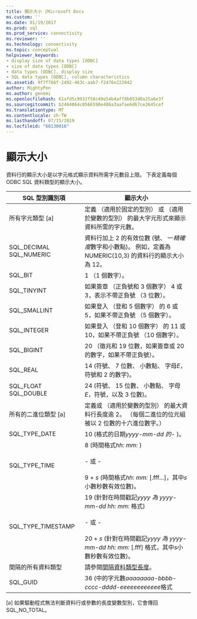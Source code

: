 ```yaml
---
title: 顯示大小 |Microsoft Docs
ms.custom: ''
ms.date: 01/19/2017
ms.prod: sql
ms.prod_service: connectivity
ms.reviewer: ''
ms.technology: connectivity
ms.topic: conceptual
helpviewer_keywords:
- display size of data types [ODBC]
- size of data types [ODBC]
- data types [ODBC], display size
- SQL data types [ODBC], column characteristics
ms.assetid: 9f7f766f-2492-463c-aab7-f2476e222042
author: MightyPen
ms.author: genemi
ms.openlocfilehash: 61afd5c9932f58c49e54b4aff8b053d0a25a6e3f
ms.sourcegitcommit: b2464064c0566590e486a3aafae6d67ce2645cef
ms.translationtype: MT
ms.contentlocale: zh-TW
ms.lasthandoff: 07/15/2019
ms.locfileid: "68130016"
---
```

# <a name="display-size"></a>顯示大小
資料行的顯示大小是以字元格式顯示資料所需字元數目上限。 下表定義每個 ODBC SQL 資料類型的顯示大小。  
  
|SQL 型別識別項|顯示大小|  
|-------------------------|------------------|  
|所有字元類型 [a]|定義 （適用於固定的型別） 或 （適用於變數的型別） 的最大字元形式來顯示資料所需的字元數。|  
|SQL_DECIMAL SQL_NUMERIC|資料行加上 2 的有效位數 (號、 一*精確度*數字和小數點)。 例如，定義為 NUMERIC(10,3) 的資料行的顯示大小為 12。|  
|SQL_BIT|1 （1 個數字）。|  
|SQL_TINYINT|如果簽章 （正負號和 3 個數字） 4 或 3，表示不帶正負號 （3 位數）。|  
|SQL_SMALLINT|如果登入 （登和 5 個數字） 的 6 或 5，如果不帶正負號 （5 個數字）。|  
|SQL_INTEGER|如果登入 （登和 10 個數字） 的 11 或 10，如果不帶正負號 （10 個數字）。|  
|SQL_BIGINT|20 （徵兆和 19 位數，如果簽章或 20 的數字，如果不帶正負號）。|  
|SQL_REAL|14 (符號、 7 位數、 小數點、 字母*E*，符號和 2 的數字)。|  
|SQL_FLOAT SQL_DOUBLE|24 (符號、 15 位數、 小數點、 字母*E*，符號，以及 3 位數)。|  
|所有的二進位類型 [a]|定義或 （適用於變數的型別） 的最大資料行長度逾 2。 （每個二進位的位元組被以 2 位數的十六進位數字。）|  
|SQL_TYPE_DATE|10 (格式的日期*yyyy-mm-dd 的-* )。|  
|SQL_TYPE_TIME|8 (時間格式*hh: mm:* )<br /><br /> - 或 -<br /><br /> 9 + *s* (時間格式*hh: mm:* [.fff...]，其中*s*小數秒數有效位數)。|  
|SQL_TYPE_TIMESTAMP|19 (針對在時間戳記*yyyy 為 yyyy-mm-dd hh: mm:* 格式)<br /><br /> - 或 -<br /><br /> 20 + *s* (針對在時間戳記*yyyy 為 yyyy-mm-dd hh: mm:* [.fff] 格式，其中*s*小數秒數有效位數)。|  
|間隔的所有資料類型|請參閱[間隔資料類型長度](../../../odbc/reference/appendixes/interval-data-type-length.md)。|  
|SQL_GUID|36 (中的字元數*aaaaaaaa-bbbb-cccc-dddd-eeeeeeeeeeee*格式|  
  
 [a] 如果驅動程式無法判斷資料行或參數的長度變數型別，它會傳回 SQL_NO_TOTAL。
